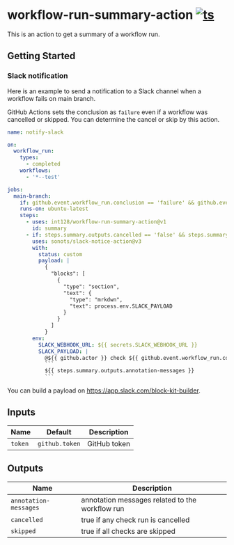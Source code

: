 # workflow-run-summary-action [![ts](https://github.com/int128/workflow-run-summary-action/actions/workflows/ts.yaml/badge.svg)](https://github.com/int128/workflow-run-summary-action/actions/workflows/ts.yaml)

This is an action to get a summary of a workflow run.


## Getting Started

### Slack notification

Here is an example to send a notification to a Slack channel when a workflow fails on main branch.

GitHub Actions sets the conclusion as `failure` even if a workflow was cancelled or skipped.
You can determine the cancel or skip by this action.

```yaml
name: notify-slack

on:
  workflow_run:
    types:
      - completed
    workflows:
      - '*--test'

jobs:
  main-branch:
    if: github.event.workflow_run.conclusion == 'failure' && github.event.workflow_run.head_branch == 'main'
    runs-on: ubuntu-latest
    steps:
      - uses: int128/workflow-run-summary-action@v1
        id: summary
      - if: steps.summary.outputs.cancelled == 'false' && steps.summary.outputs.skipped == 'false'
        uses: sonots/slack-notice-action@v3
        with:
          status: custom
          payload: |
            {
              "blocks": [
                {
                  "type": "section",
                  "text": {
                    "type": "mrkdwn",
                    "text": process.env.SLACK_PAYLOAD
                  }
                }
              ]
            }
        env:
          SLACK_WEBHOOK_URL: ${{ secrets.SLACK_WEBHOOK_URL }}
          SLACK_PAYLOAD: |
            @${{ github.actor }} check ${{ github.event.workflow_run.conclusion }} at <${{ github.event.workflow_run.html_url }}|${{ github.event.workflow_run.name }}>
            ```
            ${{ steps.summary.outputs.annotation-messages }}
            ```
```

You can build a payload on https://app.slack.com/block-kit-builder.


## Inputs

| Name | Default | Description
|------|----------|------------
| `token` | `github.token` | GitHub token


## Outputs

| Name | Description
|------|------------
| `annotation-messages` | annotation messages related to the workflow run
| `cancelled` | true if any check run is cancelled
| `skipped` | true if all checks are skipped
